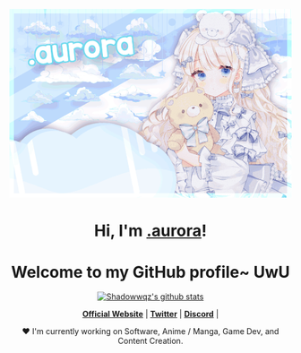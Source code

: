 <p align="center">
  <a href="https://shadowwqz.github.io/"><img src="aurora_banner.png" alt=".aurora Banner"></a>
</p>

<h1 align="center">Hi, I'm <a href="https://shadowwqz.github.io/">.aurora</a>!</h1>
<h1 align="center">Welcome to my GitHub profile~ UwU</h1>

<p align="center">
  <a href="https://github.com/shadowwqz"><img src="https://github-readme-stats.vercel.app/api?username=shadowwqz&hide_border=true&show_icons=true" alt="Shadowwqz's github stats"></a>
</p>

<p align="center">
  <strong><a href="https://shadowwqz.github.io/">Official Website</a></strong> |
  <strong><a href="https://twitter.com/shadowwqz">Twitter</a></strong> |
  <strong><a href="https://discord.gg/HzwJsmPfZY">Discord</a></strong> |
</p>

<p align="center">❤ I'm currently working on Software, Anime / Manga, Game Dev, and Content Creation.</p>
